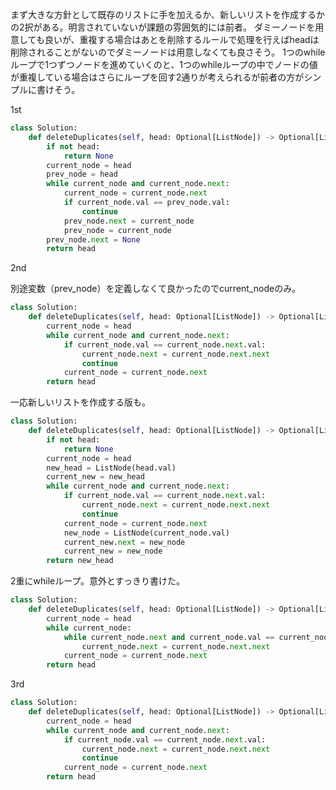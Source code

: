 まず大きな方針として既存のリストに手を加えるか、新しいリストを作成するかの2択がある。明言されていないが課題の雰囲気的には前者。
ダミーノードを用意しても良いが、重複する場合はあとを削除するルールで処理を行えばheadは削除されることがないのでダミーノードは用意しなくても良さそう。
1つのwhileループで1つずつノードを進めていくのと、1つのwhileループの中でノードの値が重複している場合はさらにループを回す2通りが考えられるが前者の方がシンプルに書けそう。

1st

```python
class Solution:
    def deleteDuplicates(self, head: Optional[ListNode]) -> Optional[ListNode]:
        if not head:
            return None
        current_node = head
        prev_node = head
        while current_node and current_node.next:
            current_node = current_node.next
            if current_node.val == prev_node.val:
                continue
            prev_node.next = current_node
            prev_node = current_node
        prev_node.next = None
        return head
```

2nd

別途変数（prev_node）を定義しなくて良かったのでcurrent_nodeのみ。

```python
class Solution:
    def deleteDuplicates(self, head: Optional[ListNode]) -> Optional[ListNode]:
        current_node = head
        while current_node and current_node.next:
            if current_node.val == current_node.next.val:
                current_node.next = current_node.next.next
                continue
            current_node = current_node.next
        return head
```

一応新しいリストを作成する版も。

```python
class Solution:
    def deleteDuplicates(self, head: Optional[ListNode]) -> Optional[ListNode]:
        if not head:
            return None
        current_node = head
        new_head = ListNode(head.val)
        current_new = new_head
        while current_node and current_node.next:
            if current_node.val == current_node.next.val:
                current_node.next = current_node.next.next
                continue
            current_node = current_node.next
            new_node = ListNode(current_node.val)
            current_new.next = new_node
            current_new = new_node
        return new_head
```

2重にwhileループ。意外とすっきり書けた。

```python
class Solution:
    def deleteDuplicates(self, head: Optional[ListNode]) -> Optional[ListNode]:
        current_node = head
        while current_node:
            while current_node.next and current_node.val == current_node.next.val:
                current_node.next = current_node.next.next
            current_node = current_node.next
        return head
```

3rd

```python
class Solution:
    def deleteDuplicates(self, head: Optional[ListNode]) -> Optional[ListNode]:
        current_node = head
        while current_node and current_node.next:
            if current_node.val == current_node.next.val:
                current_node.next = current_node.next.next
                continue
            current_node = current_node.next
        return head
```
